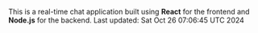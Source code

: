 This is a real-time chat application built using **React** for the frontend and **Node.js** for the backend.
Last updated: Sat Oct 26 07:06:45 UTC 2024
